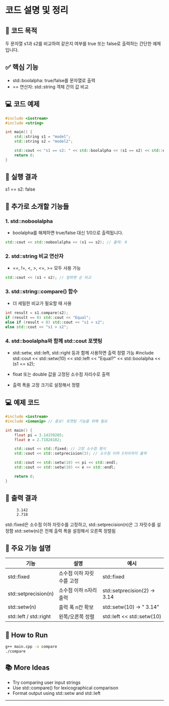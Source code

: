 # 코드 설명 및 정리

## 📌 코드 목적
두 문자열 s1과 s2를 비교하여 같은지 여부를 true 또는 false로 출력하는 간단한 예제입니다.

## ✅ 핵심 기능

- std::boolalpha: true/false를 문자열로 출력
- == 연산자: std::string 객체 간의 값 비교

## 💻 코드 예제
```cpp
#include <iostream>
#include <string>

int main() {
    std::string s1 = "model";
    std::string s2 = "model2";

    std::cout << "s1 == s2: " << std::boolalpha << (s1 == s2) << std::endl;
    return 0;
}
```

## 🧪 실행 결과
s1 == s2: false



## 🚀 추가로 소개할 기능들
### 1. std::noboolalpha
- boolalpha를 해제하면 true/false 대신 1/0으로 출력됩니다.
```cpp
std::cout << std::noboolalpha << (s1 == s2); // 출력: 0
```


### 2. std::string 비교 연산자
- ==, !=, <, >, <=, >= 모두 사용 가능
```cpp
std::cout << (s1 < s2); // 알파벳 순 비교
```

### 3. std::string::compare() 함수
- 더 세밀한 비교가 필요할 때 사용

```cpp
int result = s1.compare(s2);
if (result == 0) std::cout << "Equal";
else if (result < 0) std::cout << "s1 < s2";
else std::cout << "s1 > s2";
```


### 4. std::boolalpha와 함께 std::cout 포맷팅
- std::setw, std::left, std::right 등과 함께 사용하면 출력 정렬 가능
#include <iomanip>
std::cout << std::setw(10) << std::left << "Equal?" << std::boolalpha << (s1 == s2);

- float 또는 double 값을 고정된 소수점 자리수로 출력
- 출력 폭을 고정 크기로 설정해서 정렬



## 💻 예제 코드
```cpp
#include <iostream>
#include <iomanip> // 중요! 포맷팅 기능을 위해 필요

int main() {
    float pi = 3.14159265;
    float e = 2.71828182;

    std::cout << std::fixed; // 고정 소수점 형식
    std::cout << std::setprecision(3); // 소수점 이하 3자리까지 출력

    std::cout << std::setw(10) << pi << std::endl;
    std::cout << std::setw(10) << e << std::endl;

    return 0;
}
```


## 🧪 출력 결과
```
     3.142
     2.718
```

std::fixed은 소수점 이하 자릿수를 고정하고, std::setprecision(n)은 그 자릿수를 설정함
std::setw(n)은 전체 출력 폭을 설정해서 오른쪽 정렬됨


## 🔧 주요 기능 설명
| 기능 | 설명 | 예시 | 
|------|----------|-------|
| std::fixed | 소수점 이하 자릿수를 고정 | std::fixed | 
| std::setprecision(n) | 소수점 이하 n자리 출력 | std::setprecision(2) → 3.14 | 
| std::setw(n) | 출력 폭 n칸 확보 | std::setw(10) → "     3.14" | 
| std::left / std::right | 왼쪽/오른쪽 정렬 | std::left << std::setw(10) | 



## 📌 How to Run
```bash
g++ main.cpp -o compare
./compare
```

## 📚 More Ideas
- Try comparing user input strings
- Use std::compare() for lexicographical comparison
- Format output using std::setw and std::left

---

